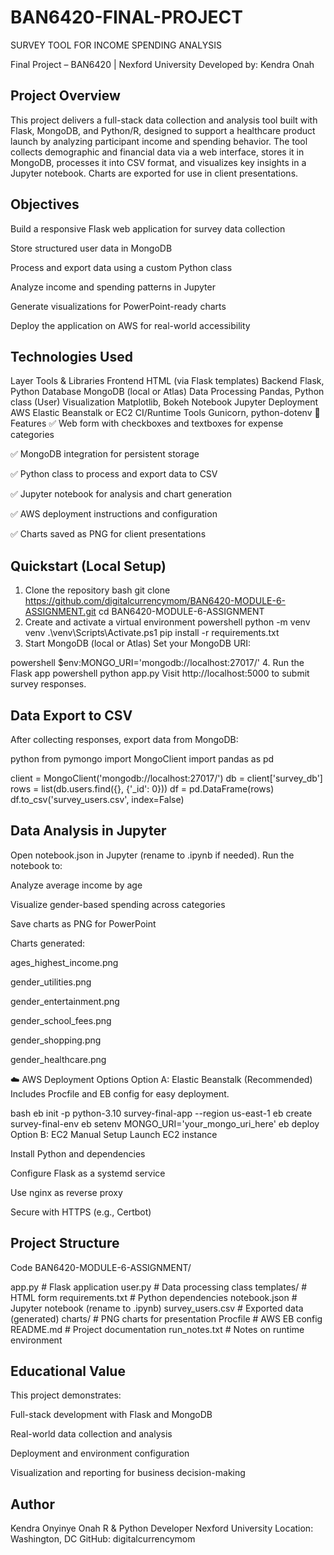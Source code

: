 # BAN6420-FINAL-PROJECT
SURVEY TOOL FOR INCOME SPENDING ANALYSIS

Final Project – BAN6420 | Nexford University Developed by: Kendra Onah

## Project Overview
This project delivers a full-stack data collection and analysis tool built with Flask, MongoDB, and Python/R, designed to support a healthcare product launch by analyzing participant income and spending behavior. The tool collects demographic and financial data via a web interface, stores it in MongoDB, processes it into CSV format, and visualizes key insights in a Jupyter notebook. Charts are exported for use in client presentations.
## Objectives
Build a responsive Flask web application for survey data collection

Store structured user data in MongoDB

Process and export data using a custom Python class

Analyze income and spending patterns in Jupyter

Generate visualizations for PowerPoint-ready charts

Deploy the application on AWS for real-world accessibility

## Technologies Used
Layer	Tools & Libraries
Frontend	HTML (via Flask templates)
Backend	Flask, Python
Database	MongoDB (local or Atlas)
Data Processing	Pandas, Python class (User)
Visualization	Matplotlib, Bokeh
Notebook	Jupyter
Deployment	AWS Elastic Beanstalk or EC2
CI/Runtime Tools	Gunicorn, python-dotenv
🧪 Features
✅ Web form with checkboxes and textboxes for expense categories

✅ MongoDB integration for persistent storage

✅ Python class to process and export data to CSV

✅ Jupyter notebook for analysis and chart generation

✅ AWS deployment instructions and configuration

✅ Charts saved as PNG for client presentations

## Quickstart (Local Setup)
1. Clone the repository
bash
git clone https://github.com/digitalcurrencymom/BAN6420-MODULE-6-ASSIGNMENT.git
cd BAN6420-MODULE-6-ASSIGNMENT
2. Create and activate a virtual environment
powershell
python -m venv venv
.\venv\Scripts\Activate.ps1
pip install -r requirements.txt
3. Start MongoDB (local or Atlas)
Set your MongoDB URI:

powershell
$env:MONGO_URI='mongodb://localhost:27017/'
4. Run the Flask app
powershell
python app.py
Visit http://localhost:5000 to submit survey responses.

 ## Data Export to CSV
After collecting responses, export data from MongoDB:

python
from pymongo import MongoClient
import pandas as pd

client = MongoClient('mongodb://localhost:27017/')
db = client['survey_db']
rows = list(db.users.find({}, {'_id': 0}))
df = pd.DataFrame(rows)
df.to_csv('survey_users.csv', index=False)


## Data Analysis in Jupyter
Open notebook.json in Jupyter (rename to .ipynb if needed). Run the notebook to:

Analyze average income by age

Visualize gender-based spending across categories

Save charts as PNG for PowerPoint

Charts generated:

ages_highest_income.png

gender_utilities.png

gender_entertainment.png

gender_school_fees.png

gender_shopping.png

gender_healthcare.png

☁️ AWS Deployment Options
Option A: Elastic Beanstalk (Recommended)
Includes Procfile and EB config for easy deployment.

bash
eb init -p python-3.10 survey-final-app --region us-east-1
eb create survey-final-env
eb setenv MONGO_URI='your_mongo_uri_here'
eb deploy
Option B: EC2 Manual Setup
Launch EC2 instance

Install Python and dependencies

Configure Flask as a systemd service

Use nginx as reverse proxy

Secure with HTTPS (e.g., Certbot)

## Project Structure
Code
BAN6420-MODULE-6-ASSIGNMENT/

 app.py                  # Flask application
 user.py                 # Data processing class
 templates/              # HTML form
requirements.txt        # Python dependencies
notebook.json           # Jupyter notebook (rename to .ipynb)
survey_users.csv        # Exported data (generated)
charts/                 # PNG charts for presentation
Procfile                # AWS EB config
README.md               # Project documentation
run_notes.txt           # Notes on runtime environment

##  Educational Value
This project demonstrates:

Full-stack development with Flask and MongoDB

Real-world data collection and analysis

Deployment and environment configuration

Visualization and reporting for business decision-making

 ## Author
Kendra Onyinye Onah 
R & Python Developer 
Nexford University Location: Washington, DC 
GitHub: digitalcurrencymom
